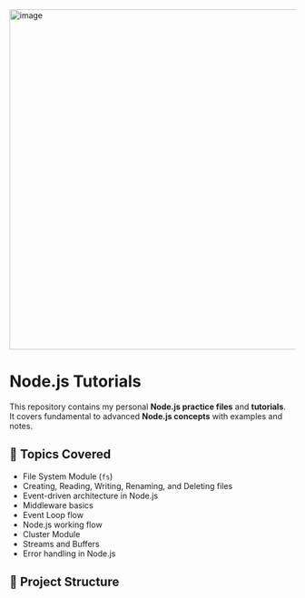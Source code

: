 <img width="1000" height="600" alt="image" src="https://github.com/user-attachments/assets/3acb4afb-b3ab-4f73-950f-506cc09713fd" />


# Node.js Tutorials

This repository contains my personal **Node.js practice files** and **tutorials**.  
It covers fundamental to advanced **Node.js concepts** with examples and notes.

## 📌 Topics Covered

- File System Module (`fs`)
- Creating, Reading, Writing, Renaming, and Deleting files
- Event-driven architecture in Node.js
- Middleware basics
- Event Loop flow
- Node.js working flow
- Cluster Module
- Streams and Buffers
- Error handling in Node.js

## 📂 Project Structure

